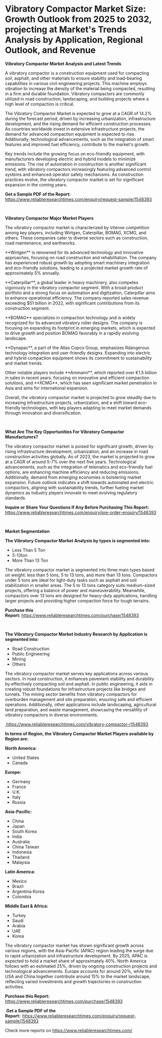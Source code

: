 <p><h1>Vibratory Compactor Market Size: Growth Outlook from 2025 to 2032, projecting at Market's Trends Analysis by Application, Regional Outlook, and Revenue</h1></p><p><strong>Vibratory Compactor Market Analysis and Latest Trends</strong></p>
<p><p>A vibratory compactor is a construction equipment used for compacting soil, asphalt, and other materials to ensure stability and load-bearing capabilities in various civil engineering projects. This machine employs vibration to increase the density of the material being compacted, resulting in a firm and durable foundation. Vibratory compactors are commonly utilized in road construction, landscaping, and building projects where a high level of compaction is critical.</p><p>The Vibratory Compactor Market is expected to grow at a CAGR of 14.2% during the forecast period, driven by increasing urbanization, infrastructure development, and the rising demand for efficient construction processes. As countries worldwide invest in extensive infrastructure projects, the demand for advanced compaction equipment is expected to rise. Additionally, technological advancements, such as the integration of smart features and improved fuel efficiency, contribute to the market's growth.</p><p>Key trends include the growing focus on eco-friendly equipment, with manufacturers developing electric and hybrid models to minimize emissions. The rise of automation in construction is another significant trend, with vibratory compactors increasingly featuring advanced control systems and enhanced operator safety mechanisms. As construction practices evolve, the vibratory compactor market is set for significant expansion in the coming years.</p></p>
<p><strong>Get a Sample PDF of the Report:&nbsp;</strong> <a href="https://www.reliableresearchtimes.com/enquiry/request-sample/1548393?utm_campaign=3313&utm_medium=2&utm_source=Github&utm_content=ia&utm_term=10042025&utm_id=vibratory-compactor">https://www.reliableresearchtimes.com/enquiry/request-sample/1548393</a></p>
<p>&nbsp;</p>
<p><strong>Vibratory Compactor Major Market Players</strong></p>
<p><p>The vibratory compactor market is characterized by intense competition among key players, including Wirtgen, Caterpillar, BOMAG, XCMG, and others. These companies cater to diverse sectors such as construction, road maintenance, and earthworks.</p><p>**Wirtgen** is renowned for its advanced technology and innovative approaches, focusing on road construction and rehabilitation. The company has experienced robust growth by adopting smart machinery integration and eco-friendly solutions, leading to a projected market growth rate of approximately 5% annually.</p><p>**Caterpillar**, a global leader in heavy machinery, also competes vigorously in the vibratory compactor segment. With a broad product portfolio and a strong focus on automation and digitization, Caterpillar aims to enhance operational efficiency. The company reported sales revenue exceeding $51 billion in 2022, with significant contributions from its construction segment.</p><p>**BOMAG** specializes in compaction technology and is widely recognized for its advanced vibratory roller designs. The company is focusing on expanding its footprint in emerging markets, which is expected to drive growth and position BOMAG favorably in a rapidly evolving landscape.</p><p>**Dynapac**, a part of the Atlas Copco Group, emphasizes Rdangerous technology integration and user-friendly designs. Expanding into electric and hybrid compaction equipment shows its commitment to sustainability and market trends.</p><p>Other notable players include **Ammann**, which reported over €1.5 billion in sales in recent years, focusing on innovative and efficient compaction solutions, and **XCMG**, which has seen significant market penetration in Asia and aims for international expansion.</p><p>Overall, the vibratory compactor market is projected to grow steadily due to increasing infrastructure projects, urbanization, and a shift toward eco-friendly technologies, with key players adapting to meet market demands through innovation and diversification.</p></p>
<p>&nbsp;</p>
<p><strong>What Are The Key Opportunities For Vibratory Compactor Manufacturers?</strong></p>
<p><p>The vibratory compactor market is poised for significant growth, driven by rising infrastructure development, urbanization, and an increase in road construction activities globally. As of 2023, the market is projected to grow at a CAGR of around 5-7% over the next five years. Technological advancements, such as the integration of telematics and eco-friendly fuel options, are enhancing machine efficiency and reducing emissions. Additionally, demand from emerging economies is bolstering market expansion. Future outlook indicates a shift towards automated and electric compactors, aligning with sustainability trends, further fueling market dynamics as industry players innovate to meet evolving regulatory standards.</p></p>
<p><strong>Inquire or Share Your Questions If Any Before Purchasing This Report:</strong> <a href="https://www.reliableresearchtimes.com/enquiry/pre-order-enquiry/1548393?utm_campaign=3313&utm_medium=2&utm_source=Github&utm_content=ia&utm_term=10042025&utm_id=vibratory-compactor">https://www.reliableresearchtimes.com/enquiry/pre-order-enquiry/1548393</a></p>
<p>&nbsp;</p>
<p><strong>Market Segmentation</strong></p>
<p><strong>The Vibratory Compactor Market Analysis by types is segmented into:</strong></p>
<p><ul><li>Less Than 5 Ton</li><li>5-13ton</li><li>More Than 13 Ton</li></ul></p>
<p><p>The vibratory compactor market is segmented into three main types based on weight: less than 5 tons, 5 to 13 tons, and more than 13 tons. Compactors under 5 tons are ideal for light-duty tasks such as asphalt and soil stabilization in smaller areas. The 5 to 13 tons category suits medium-sized projects, offering a balance of power and maneuverability. Meanwhile, compactors over 13 tons are designed for heavy-duty applications, handling larger projects and providing higher compaction force for tough terrains.</p></p>
<p><strong>Purchase this Report:&nbsp;</strong><a href="https://www.reliableresearchtimes.com/purchase/1548393?utm_campaign=3313&utm_medium=2&utm_source=Github&utm_content=ia&utm_term=10042025&utm_id=vibratory-compactor">https://www.reliableresearchtimes.com/purchase/1548393</a></p>
<p>&nbsp;</p>
<p><strong>The Vibratory Compactor Market Industry Research by Application is segmented into:</strong></p>
<p><ul><li>Road Construction</li><li>Public Engineering</li><li>Mining</li><li>Others</li></ul></p>
<p><p>The vibratory compactor market serves key applications across various sectors. In road construction, it enhances pavement stability and durability by effectively compacting soil and asphalt. In public engineering, it aids in creating robust foundations for infrastructure projects like bridges and tunnels. The mining sector benefits from vibratory compactors for overburden management and site preparation, ensuring safe and efficient operations. Additionally, other applications include landscaping, agricultural land preparation, and waste management, showcasing the versatility of vibratory compactors in diverse environments.</p></p>
<p><a href="https://www.reliableresearchtimes.com/vibratory-compactor-r1548393?utm_campaign=3313&utm_medium=2&utm_source=Github&utm_content=ia&utm_term=10042025&utm_id=vibratory-compactor">&nbsp;https://www.reliableresearchtimes.com/vibratory-compactor-r1548393</a></p>
<p><strong>In terms of Region, the Vibratory Compactor Market Players available by Region are:</strong></p>
<p>
    <p> <strong> North America: </strong>
        <ul>
            <li>United States</li>
            <li>Canada</li>
        </ul>
        </p> 
    <p> <strong> Europe: </strong>
        <ul>
            <li>Germany</li>
            <li>France</li>
            <li>U.K.</li>
            <li>Italy</li>
            <li>Russia</li>
        </ul>
        </p> 
    <p> <strong> Asia-Pacific: </strong>
        <ul>
            <li>China</li>
            <li>Japan</li>
            <li>South Korea</li>
            <li>India</li>
            <li>Australia</li>
            <li>China Taiwan</li>
            <li>Indonesia</li>
            <li>Thailand</li>
            <li>Malaysia</li>
        </ul>
        </p> 
    <p> <strong> Latin America: </strong>
        <ul>
            <li>Mexico</li>
            <li>Brazil</li>
            <li>Argentina Korea</li>
            <li>Colombia</li>
        </ul>
        </p> 
    <p> <strong> Middle East & Africa: </strong>
        <ul>
            <li>Turkey</li>
            <li>Saudi</li>
            <li>Arabia</li>
            <li>UAE</li>
            <li>Korea</li>
        </ul>
    </p>
    </p>
<p><p>The vibratory compactor market has shown significant growth across various regions, with the Asia-Pacific (APAC) region leading the surge due to rapid urbanization and infrastructure development. By 2025, APAC is expected to hold a market share of approximately 40%. North America follows with an estimated 25%, driven by ongoing construction projects and technological advancements. Europe accounts for around 20%, while the USA and China together contribute around 15% to the market landscape, reflecting varied investments and growth trajectories in construction activities.</p></p>
<p><strong>Purchase this Report: </strong><a href="https://www.reliableresearchtimes.com/purchase/1548393?utm_campaign=3313&utm_medium=2&utm_source=Github&utm_content=ia&utm_term=10042025&utm_id=vibratory-compactor">https://www.reliableresearchtimes.com/purchase/1548393</a></p>
<p>&nbsp;<strong>Get a Sample PDF of the Report:&nbsp;&nbsp;</strong><a href="https://www.reliableresearchtimes.com/enquiry/request-sample/1548393?utm_campaign=3313&utm_medium=2&utm_source=Github&utm_content=ia&utm_term=10042025&utm_id=vibratory-compactor">https://www.reliableresearchtimes.com/enquiry/request-sample/1548393</a></p>
<p><strong></strong></p>
<p>Check more reports on <a href="https://www.reliableresearchtimes.com/?utm_campaign=3313&utm_medium=2&utm_source=Github&utm_content=ia&utm_term=10042025&utm_id=vibratory-compactor">https://www.reliableresearchtimes.com/</a></p>